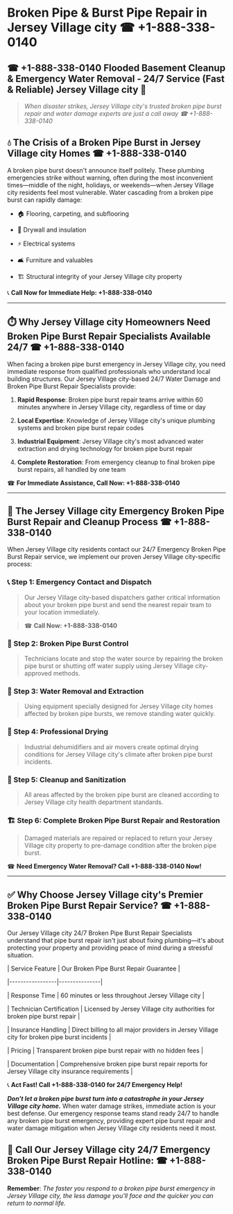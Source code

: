 # Broken Pipe & Burst Pipe Repair in Jersey Village city ☎ +1-888-338-0140  
## ☎ +1-888-338-0140 Flooded Basement Cleanup & Emergency Water Removal - 24/7 Service (Fast & Reliable) Jersey Village city 🚨  

> *When disaster strikes, Jersey Village city's trusted broken pipe burst repair and water damage experts are just a call away ☎ +1-888-338-0140*  

## 💧 The Crisis of a Broken Pipe Burst in Jersey Village city Homes ☎ +1-888-338-0140  

A broken pipe burst doesn't announce itself politely. These plumbing emergencies strike without warning, often during the most inconvenient times—middle of the night, holidays, or weekends—when Jersey Village city residents feel most vulnerable. Water cascading from a broken pipe burst can rapidly damage:  

* 🏠 Flooring, carpeting, and subflooring  
* 🧱 Drywall and insulation  
* ⚡ Electrical systems  
* 🛋️ Furniture and valuables  
* 🏗️ Structural integrity of your Jersey Village city property  

📞 **Call Now for Immediate Help: +1-888-338-0140**  

---  

## ⏱️ Why Jersey Village city Homeowners Need Broken Pipe Burst Repair Specialists Available 24/7 ☎ +1-888-338-0140  

When facing a broken pipe burst emergency in Jersey Village city, you need immediate response from qualified professionals who understand local building structures. Our Jersey Village city-based 24/7 Water Damage and Broken Pipe Burst Repair Specialists provide:  

1. **Rapid Response**: Broken pipe burst repair teams arrive within 60 minutes anywhere in Jersey Village city, regardless of time or day  
2. **Local Expertise**: Knowledge of Jersey Village city's unique plumbing systems and broken pipe burst repair codes  
3. **Industrial Equipment**: Jersey Village city's most advanced water extraction and drying technology for broken pipe burst repair  
4. **Complete Restoration**: From emergency cleanup to final broken pipe burst repairs, all handled by one team  

☎ **For Immediate Assistance, Call Now: +1-888-338-0140**  

---  

## 🔧 The Jersey Village city Emergency Broken Pipe Burst Repair and Cleanup Process ☎ +1-888-338-0140  

When Jersey Village city residents contact our 24/7 Emergency Broken Pipe Burst Repair service, we implement our proven Jersey Village city-specific process:  

### 📞 Step 1: Emergency Contact and Dispatch  
> Our Jersey Village city-based dispatchers gather critical information about your broken pipe burst and send the nearest repair team to your location immediately.  
> ☎ **Call Now: +1-888-338-0140**  

### 🚿 Step 2: Broken Pipe Burst Control  
> Technicians locate and stop the water source by repairing the broken pipe burst or shutting off water supply using Jersey Village city-approved methods.  

### 🌊 Step 3: Water Removal and Extraction  
> Using equipment specially designed for Jersey Village city homes affected by broken pipe bursts, we remove standing water quickly.  

### 💨 Step 4: Professional Drying  
> Industrial dehumidifiers and air movers create optimal drying conditions for Jersey Village city's climate after broken pipe burst incidents.  

### 🧼 Step 5: Cleanup and Sanitization  
> All areas affected by the broken pipe burst are cleaned according to Jersey Village city health department standards.  

### 🏗️ Step 6: Complete Broken Pipe Burst Repair and Restoration  
> Damaged materials are repaired or replaced to return your Jersey Village city property to pre-damage condition after the broken pipe burst.  

☎ **Need Emergency Water Removal? Call +1-888-338-0140 Now!**  

---  

## ✅ Why Choose Jersey Village city's Premier Broken Pipe Burst Repair Service? ☎ +1-888-338-0140  

Our Jersey Village city 24/7 Broken Pipe Burst Repair Specialists understand that pipe burst repair isn't just about fixing plumbing—it's about protecting your property and providing peace of mind during a stressful situation.  

| Service Feature | Our Broken Pipe Burst Repair Guarantee |  
|-----------------|---------------|  
| Response Time | 60 minutes or less throughout Jersey Village city |  
| Technician Certification | Licensed by Jersey Village city authorities for broken pipe burst repair |  
| Insurance Handling | Direct billing to all major providers in Jersey Village city for broken pipe burst incidents |  
| Pricing | Transparent broken pipe burst repair with no hidden fees |  
| Documentation | Comprehensive broken pipe burst repair reports for Jersey Village city insurance requirements |  

📞 **Act Fast! Call +1-888-338-0140 for 24/7 Emergency Help!**  

***Don't let a broken pipe burst turn into a catastrophe in your Jersey Village city home.*** When water damage strikes, immediate action is your best defense. Our emergency response teams stand ready 24/7 to handle any broken pipe burst emergency, providing expert pipe burst repair and water damage mitigation when Jersey Village city residents need it most.  

## 📱 Call Our Jersey Village city 24/7 Emergency Broken Pipe Burst Repair Hotline: ☎ +1-888-338-0140  

**Remember**: *The faster you respond to a broken pipe burst emergency in Jersey Village city, the less damage you'll face and the quicker you can return to normal life.*